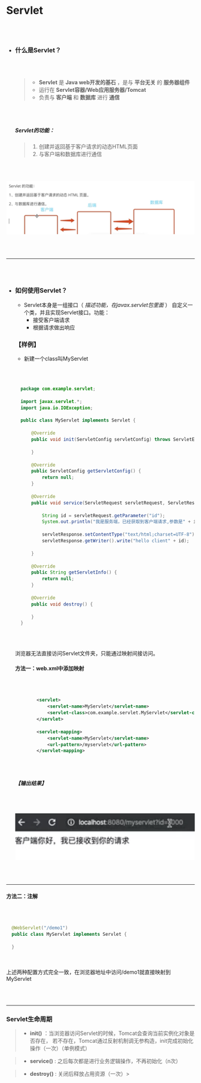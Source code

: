 # Servlet

<br></br>

+ ### 什么是Servlet？
  
  <br></br>
  
  >+ __Servlet__ 是 __Java web开发的基石__ ，是与 __平台无关__ 的 __服务器组件__
  >+ 运行在 __Servlet容器/Web应用服务器/Tomcat__
  >+ 负责与 __客户端__ 和 __数据库__ 进行 __通信__

  <br></br>

  ##### Servlet的功能：
    >1. 创建并返回基于客户请求的动态HTML页面
    >2. 与客户端和数据库进行通信

    <br></br>

![](./../images/web/web02.png)

  <br></br>

---
  <br></br>

+ ### 如何使用Servlet？
  + Servlet本身是一组接口（ *描述功能，在javax.servlet包里面* ）
    自定义一个类，并且实现Servlet接口。功能：
    + 接受客户端请求
    + 根据请求做出响应
  
  ### 【样例】
  
  + 新建一个class叫MyServlet
  
  <br></br>

  ```java
    package com.example.servlet;

    import javax.servlet.*;
    import java.io.IOException;

    public class MyServlet implements Servlet {

        @Override
        public void init(ServletConfig servletConfig) throws ServletException {

        }

        @Override
        public ServletConfig getServletConfig() {
            return null;
        }

        @Override
        public void service(ServletRequest servletRequest, ServletResponse servletResponse) throws ServletException, IOException {

            String id = servletRequest.getParameter("id");
            System.out.println("我是服务端，已经获取到客户端请求,参数是" + id);

            servletResponse.setContentType("text/html;charset=UTF-8");
            servletResponse.getWriter().write("hello client" + id);

        }

        @Override
        public String getServletInfo() {
            return null;
        }

        @Override
        public void destroy() {

        }
    }

  ```
  <br></br>

    浏览器无法直接访问Servlet文件夹，只能通过映射间接访问。

    #### 方法一：web.xml中添加映射

    <br></br>

    ```xml
            <servlet>
                <servlet-name>MyServlet</servlet-name>
                <servlet-class>com.example.servlet.MyServlet</servlet-class>
            </servlet>

            <servlet-mapping>
                <servlet-name>MyServlet</servlet-name>
                <url-pattern>/myservlet</url-pattern>
            </servlet-mapping>
    ```

    <br></br>

    ##### 【输出结果】

    <br></br>

    ![](./../images/web/web04.png)

    <br></br>

---

  #### 方法二：注解

<br></br>

  ```java
    @WebServlet("/demo1")
    public class MyServlet implements Servlet {

    }
  ```
<br></br>
上述两种配置方式完全一致，在浏览器地址中访问/demo1就直接映射到MyServlet

<br></br>

---

### Servlet生命周期

>+ __init()__ ：当浏览器访问Servlet的时候，Tomcat会查询当前实例化对象是否存在，
    若不存在，Tomcat通过反射机制调无参构造，init完成初始化操作（一次）（单例模式）

>+ __service()__ : 之后每次都是进行业务逻辑操作，不再初始化（n次）

>+ __destroy()__ : 关闭后释放占用资源（一次）>


